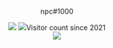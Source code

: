 <p align="center">
    npc#1000
</p>

<p align="center">
  <img src="https://github-readme-stats.vercel.app/api/top-langs/?username=npc04&layout=compact&theme=graywhite" />
  <img src="https://github-readme-stats.vercel.app/api?username=npc04&theme=graywhite&show_icons=true)
</p>

<p> 
  <h1 align="center">Visitor count since 2021<br>
  <img src="https://profile-counter.glitch.me/npc04/count.svg" />
    </h1>
</p>

